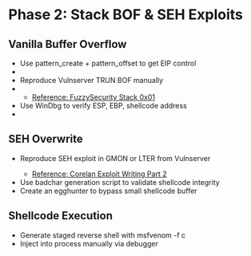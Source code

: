 # Phase 2: Stack BOF & SEH Exploits

## Vanilla Buffer Overflow
<ul>
    <li>Use pattern_create + pattern_offset to get EIP control<li>
    <li>Reproduce Vulnserver TRUN BOF manually<li>
    <ul>
        <li><a href="https://www.fuzzysecurity.com/tutorials/expDev/1.html">Reference: FuzzySecurity Stack 0x01</a></li>
    </ul>
    <li>Use WinDbg to verify ESP, EBP, shellcode address<li>
</ul>

## SEH Overwrite
<ul>
    <li>Reproduce SEH exploit in GMON or LTER from Vulnserver</li>
    <ul>
        <li><a href="https://www.corelan.be/index.php/2009/09/13/exploit-writing-tutorial-part-2-seh/">Reference: Corelan Exploit Writing Part 2</a></li>
    </ul>
    <li>Use badchar generation script to validate shellcode integrity</li>
    <li>Create an egghunter to bypass small shellcode buffer</li>
</ul>

## Shellcode Execution
<ul>
    <li>Generate staged reverse shell with msfvenom -f c</li>
    <li>Inject into process manually via debugger</li>
</ul>